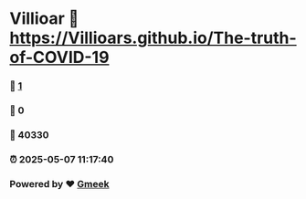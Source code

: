 # Villioar :link: https://Villioars.github.io/The-truth-of-COVID-19 
### :page_facing_up: [1](https://Villioars.github.io/The-truth-of-COVID-19/tag.html) 
### :speech_balloon: 0 
### :hibiscus: 40330 
### :alarm_clock: 2025-05-07 11:17:40 
### Powered by :heart: [Gmeek](https://github.com/Meekdai/Gmeek)

